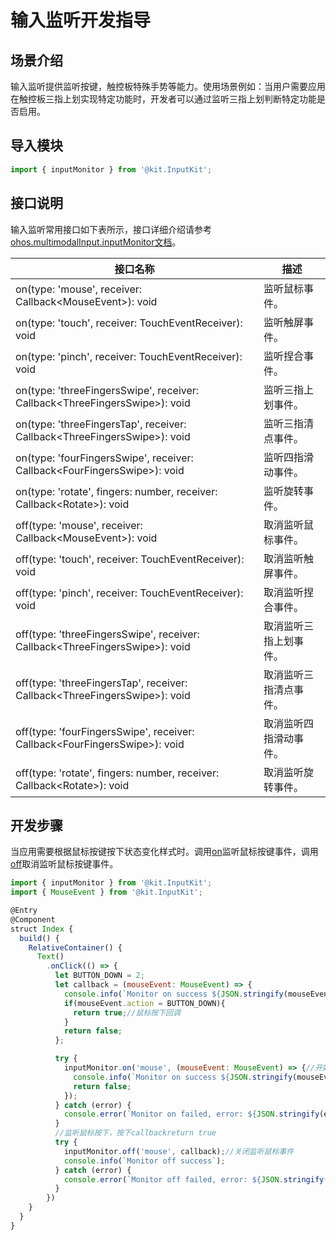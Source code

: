 # 输入监听开发指导

## 场景介绍

输入监听提供监听按键，触控板特殊手势等能力。使用场景例如：当用户需要应用在触控板三指上划实现特定功能时，开发者可以通过监听三指上划判断特定功能是否启用。

## 导入模块

```js
import { inputMonitor } from '@kit.InputKit';
```

## 接口说明

输入监听常用接口如下表所示，接口详细介绍请参考[ohos.multimodalInput.inputMonitor文档](../../reference/apis-input-kit/js-apis-inputmonitor-sys.md)。

| 接口名称  | 描述 |
| ------------------------------------------------------------ | -------------------------- |
| on(type: 'mouse', receiver: Callback&lt;MouseEvent&gt;): void |监听鼠标事件。 |
| on(type: 'touch', receiver: TouchEventReceiver): void | 监听触屏事件。 |
| on(type: 'pinch', receiver: TouchEventReceiver): void | 监听捏合事件。 |
| on(type: 'threeFingersSwipe', receiver: Callback&lt;ThreeFingersSwipe&gt;): void | 监听三指上划事件。 |
| on(type: 'threeFingersTap', receiver: Callback&lt;ThreeFingersSwipe&gt;): void | 监听三指清点事件。 |
| on(type: 'fourFingersSwipe', receiver: Callback&lt;FourFingersSwipe&gt;): void | 监听四指滑动事件。 |
| on(type: 'rotate', fingers: number, receiver: Callback&lt;Rotate&gt;): void | 监听旋转事件。 |
| off(type: 'mouse', receiver: Callback&lt;MouseEvent&gt;): void |取消监听鼠标事件。 |
| off(type: 'touch', receiver: TouchEventReceiver): void | 取消监听触屏事件。 |
| off(type: 'pinch', receiver: TouchEventReceiver): void | 取消监听捏合事件。 |
| off(type: 'threeFingersSwipe', receiver: Callback&lt;ThreeFingersSwipe&gt;): void | 取消监听三指上划事件。 |
| off(type: 'threeFingersTap', receiver: Callback&lt;ThreeFingersSwipe&gt;): void | 取消监听三指清点事件。 |
| off(type: 'fourFingersSwipe', receiver: Callback&lt;FourFingersSwipe&gt;): void | 取消监听四指滑动事件。 |
| off(type: 'rotate', fingers: number, receiver: Callback&lt;Rotate&gt;): void | 取消监听旋转事件。 |

## 开发步骤

当应用需要根据鼠标按键按下状态变化样式时。调用[on](../../reference/apis-input-kit/js-apis-inputmonitor-sys.md#inputmonitoronmouse9)监听鼠标按键事件，调用[off](../../reference/apis-input-kit/js-apis-inputmonitor-sys.md#inputmonitoroffmouse9)取消监听鼠标按键事件。

```js
import { inputMonitor } from '@kit.InputKit';
import { MouseEvent } from '@kit.InputKit';

@Entry
@Component
struct Index {
  build() {
    RelativeContainer() {
      Text()
        .onClick(() => {
          let BUTTON_DOWN = 2;
          let callback = (mouseEvent: MouseEvent) => {
            console.info(`Monitor on success ${JSON.stringify(mouseEvent)}`);
            if(mouseEvent.action = BUTTON_DOWN){
              return true;//鼠标按下回调
            }
            return false;
          };

          try {
            inputMonitor.on('mouse', (mouseEvent: MouseEvent) => {//开始监听鼠标事件
              console.info(`Monitor on success ${JSON.stringify(mouseEvent)}`);
              return false;
            });
          } catch (error) {
            console.error(`Monitor on failed, error: ${JSON.stringify(error, ["code", "message"])}`);
          }
          //监听鼠标按下，按下callbackreturn true
          try {
            inputMonitor.off('mouse', callback);//关闭监听鼠标事件
            console.info(`Monitor off success`);
          } catch (error) {
            console.error(`Monitor off failed, error: ${JSON.stringify(error, ["code", "message"])}`);
          }
        })
    }
  }
}
```